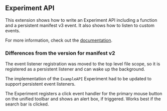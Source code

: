 ## Experiment API

This extension shows how to write an Experiment API including a function and a
persistent manifest v3 event. It also shows how to listen to custom events.

For more information, check out the [documentation](https://thunderbird-webextensions.readthedocs.io/en/latest/how-to/experiments.html).

### Differences from the version for manifest v2

The event listener registration was moved to the top level file scope, so it is
registered as a persistent listener and can wake up the background.

The implementation of the `ExampleAPI` Experiment had to be updated to support
persistent event listeners. 

The Experiment registers a click event handler for the primary mouse button on
the unified toolbar and shows an alert box, if triggered. Works best if the search
bar is clicked.
